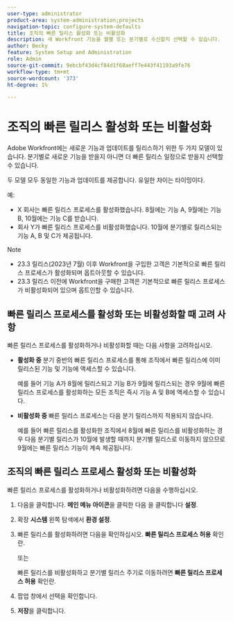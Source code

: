 ```yaml
---
user-type: administrator
product-area: system-administration;projects
navigation-topic: configure-system-defaults
title: 조직의 빠른 릴리스 활성화 또는 비활성화
description: 새 Workfront 기능을 월별 또는 분기별로 수신할지 선택할 수 있습니다.
author: Becky
feature: System Setup and Administration
role: Admin
source-git-commit: 9ebcbf43d4cf84d1f68aeff7e443f41193a9fe76
workflow-type: tm+mt
source-wordcount: '373'
ht-degree: 1%

---
```


# 조직의 빠른 릴리스 활성화 또는 비활성화

Adobe Workfront에는 새로운 기능과 업데이트를 릴리스하기 위한 두 가지 모델이 있습니다. 분기별로 새로운 기능을 받을지 아니면 더 빠른 릴리스 일정으로 받을지 선택할 수 있습니다.

두 모델 모두 동일한 기능과 업데이트를 제공합니다. 유일한 차이는 타이밍이다.

예:

* X 회사는 빠른 릴리스 프로세스를 활성화했습니다. 8월에는 기능 A, 9월에는 기능 B, 10월에는 기능 C를 받습니다.
* 회사 Y가 빠른 릴리스 프로세스를 비활성화했습니다. 10월에 분기별로 릴리스되는 기능 A, B 및 C가 제공됩니다.

>[!NOTE]
>
>* 23.3 릴리스(2023년 7월) 이후 Workfront을 구입한 고객은 기본적으로 빠른 릴리스 프로세스가 활성화되며 옵트아웃할 수 있습니다.
>* 23.3 릴리스 이전에 Workfront을 구매한 고객은 기본적으로 빠른 릴리스 프로세스가 비활성화되어 있으며 옵트인할 수 있습니다.

## 빠른 릴리스 프로세스를 활성화 또는 비활성화할 때 고려 사항

빠른 릴리스 프로세스를 활성화하거나 비활성화할 때는 다음 사항을 고려하십시오.

* **활성화 중** 분기 중반의 빠른 릴리스 프로세스를 통해 조직에서 빠른 릴리스에 이미 릴리스된 기능 및 기능에 액세스할 수 있습니다.

  예를 들어 기능 A가 8월에 릴리스되고 기능 B가 9월에 릴리스되는 경우 9월에 빠른 릴리스 프로세스를 활성화하는 모든 조직은 즉시 기능 A 및 B에 액세스할 수 있습니다.

* **비활성화 중** 빠른 릴리스 프로세스는 다음 분기 릴리스까지 적용되지 않습니다.

  예를 들어 빠른 릴리스를 활성화한 조직에서 8월에 빠른 릴리스를 비활성화하는 경우 다음 분기별 릴리스가 10월에 발생할 때까지 분기별 릴리스로 이동하지 않으므로 9월에는 빠른 릴리스 기능이 계속 제공됩니다.

## 조직의 빠른 릴리스 프로세스 활성화 또는 비활성화

빠른 릴리스 프로세스를 활성화하거나 비활성화하려면 다음을 수행하십시오.

1. 다음을 클릭합니다. **메인 메뉴 아이콘**&#x200B;을 클릭한 다음 을 클릭합니다 **설정**.
1. 확장 **시스템** 왼쪽 탐색에서 **환경 설정**.
1. 빠른 릴리스를 활성화하려면 다음을 확인하십시오. **빠른 릴리스 프로세스 허용** 확인란.

   또는

   빠른 릴리스를 비활성화하고 분기별 릴리스 주기로 이동하려면 **빠른 릴리스 프로세스 허용** 확인란.

1. 팝업 창에서 선택을 확인합니다.
1. **저장**&#x200B;을 클릭합니다.
